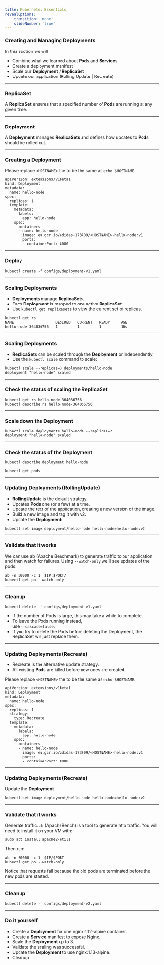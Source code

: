 ```yaml
---
title: Kubernetes Essentials
revealOptions:
    transition: 'none'
    slideNumber: 'true'
---
```


### Creating and Managing **Deployment**s

In this section we will

* Combine what we learned about **Pod**s and **Service**s
* Create a deployment manifest
* Scale our **Deployment** / **ReplicaSet**
* Update our application (Rolling Update | Recreate)

---

### ReplicaSet

A **ReplicaSet** ensures that a specified number of **Pod**s are running at any given time.

---

### Deployment

A **Deployment** manages **ReplicaSets** and defines how updates to **Pod**s should be rolled out.

---

### Creating a Deployment

Please replace `<HOSTNAME>` the to be the same as `echo $HOSTNAME`.

```
apiVersion: extensions/v1beta1
kind: Deployment
metadata:
  name: hello-node
spec:
  replicas: 1
  template:
    metadata:
      labels:
        app: hello-node
    spec:
      containers:
      - name: hello-node
        image: eu.gcr.io/adidas-173709/<HOSTNAME>-hello-node:v1
        ports:
        - containerPort: 8080
```

---

### Deploy

```
kubectl create -f configs/deployment-v1.yaml
```

---

### Scaling **Deployment**s

* **Deployment**s manage **ReplicaSet**s.
* Each **Deployment** is mapped to one active **ReplicaSet**.
* Use `kubectl get replicasets` to view the current set of replicas.

```
kubectl get rs
NAME                   DESIRED   CURRENT   READY     AGE
hello-node-364036756   1         1         1         16s
```

---

### Scaling Deployments

* **ReplicaSet**s can be scaled through the **Deployment** or independently.  
* Use the `kubectl scale` command to scale:

```
kubectl scale --replicas=3 deployments/hello-node
deployment "hello-node" scaled
```

---

### Check the status of scaling the ReplicaSet
```
kubectl get rs hello-node-364036756
kubectl describe rs hello-node-364036756
```

---

### Scale down the **Deployment**

```
kubectl scale deployments hello-node --replicas=2
deployment "hello-node" scaled
```

---

### Check the status of the **Deployment**

```
kubectl describe deployment hello-node
```
```
kubectl get pods
```

---

### Updating Deployments (RollingUpdate)

* **RollingUpdate** is the default strategy.
* Updates **Pods** one (or a few) at a time.
* Update the text of the application, creating a new version of the image.
* Build a new image and tag it with v2.
* Update the **Deployment**:

```
kubectl set image deployment/hello-node hello-node=hello-node:v2
```

---

### Validate that it works

We can use ab (Apache Benchmark) to generate traffic to our application and then watch for failures. Using `--watch-only` we'll see updates of the pods.

```
ab -n 50000 -c 1  $IP:$PORT/
kubectl get po --watch-only
```

---

### Cleanup

```
kubectl delete -f configs/deployment-v1.yaml
```
* If the number of Pods is large, this may take a while to complete.
* To leave the Pods running instead,  
use `--cascade=false`.
* If you try to delete the Pods before deleting the Deployment, the ReplicaSet will just replace them.

---

### Updating Deployments (Recreate)

* Recreate is the alternative update strategy.
* All existing **Pod**s are killed before new ones are created.

Please replace `<HOSTNAME>` the to be the same as `echo $HOSTNAME`.

```
apiVersion: extensions/v1beta1
kind: Deployment
metadata:
  name: hello-node
spec:
  replicas: 1
  strategy:
    type: Recreate
  template:
    metadata:
      labels:
        app: hello-node
    spec:
      containers:   
      - name: hello-node
        image: eu.gcr.io/adidas-173709/<HOSTNAME>-hello-node:v1
        ports:
        - containerPort: 8080
```

---

### Updating Deployments (Recreate)

Update the **Deployment**
```
kubectl set image deployment/hello-node hello-node=hello-node:v2
```

---

### Validate that it works

Generate traffic. `ab` (ApacheBench) is a tool to generate http traffic. You will need to install it on your VM with:

```
sudo apt install apache2-utils
```

Then run:

```
ab -n 50000 -c 1  $IP/$PORT
kubectl get po --watch-only
```

Notice that requests fail because the old pods are terminated before the new pods are started.

---

### Cleanup

```
kubectl delete -f configs/deployment-v2.yaml
```

---

### Do it yourself

* Create a **Deployment** for one nginx:1.12-alpine container.
* Create a **Service** manifest to expose Nginx.
* Scale the **Deployment** up to 3.
* Validate the scaling was successful.
* Update the **Deployment** to use nginx:1.13-alpine.
* Cleanup
